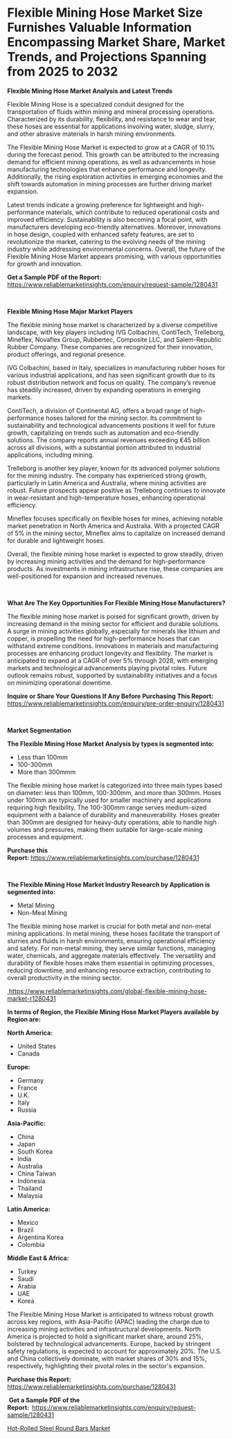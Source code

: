 <p><h1>Flexible Mining Hose Market Size Furnishes Valuable Information Encompassing Market Share, Market Trends, and Projections Spanning from 2025 to 2032</h1></p><p><strong>Flexible Mining Hose Market Analysis and Latest Trends</strong></p>
<p><p>Flexible Mining Hose is a specialized conduit designed for the transportation of fluids within mining and mineral processing operations. Characterized by its durability, flexibility, and resistance to wear and tear, these hoses are essential for applications involving water, sludge, slurry, and other abrasive materials in harsh mining environments. </p><p>The Flexible Mining Hose Market is expected to grow at a CAGR of 10.1% during the forecast period. This growth can be attributed to the increasing demand for efficient mining operations, as well as advancements in hose manufacturing technologies that enhance performance and longevity. Additionally, the rising exploration activities in emerging economies and the shift towards automation in mining processes are further driving market expansion.</p><p>Latest trends indicate a growing preference for lightweight and high-performance materials, which contribute to reduced operational costs and improved efficiency. Sustainability is also becoming a focal point, with manufacturers developing eco-friendly alternatives. Moreover, innovations in hose design, coupled with enhanced safety features, are set to revolutionize the market, catering to the evolving needs of the mining industry while addressing environmental concerns. Overall, the future of the Flexible Mining Hose Market appears promising, with various opportunities for growth and innovation.</p></p>
<p><strong>Get a Sample PDF of the Report:&nbsp;</strong> <a href="https://www.reliablemarketinsights.com/enquiry/request-sample/1280431?utm_campaign=3535&utm_medium=2&utm_source=Github&utm_content=ia&utm_term=24032025&utm_id=flexible-mining-hose">https://www.reliablemarketinsights.com/enquiry/request-sample/1280431</a></p>
<p>&nbsp;</p>
<p><strong>Flexible Mining Hose Major Market Players</strong></p>
<p><p>The flexible mining hose market is characterized by a diverse competitive landscape, with key players including IVG Colbachini, ContiTech, Trelleborg, Mineflex, Novaflex Group, Rubbertec, Composite LLC, and Salem-Republic Rubber Company. These companies are recognized for their innovation, product offerings, and regional presence.</p><p>IVG Colbachini, based in Italy, specializes in manufacturing rubber hoses for various industrial applications, and has seen significant growth due to its robust distribution network and focus on quality. The company’s revenue has steadily increased, driven by expanding operations in emerging markets.</p><p>ContiTech, a division of Continental AG, offers a broad range of high-performance hoses tailored for the mining sector. Its commitment to sustainability and technological advancements positions it well for future growth, capitalizing on trends such as automation and eco-friendly solutions. The company reports annual revenues exceeding €45 billion across all divisions, with a substantial portion attributed to industrial applications, including mining.</p><p>Trelleborg is another key player, known for its advanced polymer solutions for the mining industry. The company has experienced strong growth, particularly in Latin America and Australia, where mining activities are robust. Future prospects appear positive as Trelleborg continues to innovate in wear-resistant and high-temperature hoses, enhancing operational efficiency.</p><p>Mineflex focuses specifically on flexible hoses for mines, achieving notable market penetration in North America and Australia. With a projected CAGR of 5% in the mining sector, Mineflex aims to capitalize on increased demand for durable and lightweight hoses.</p><p>Overall, the flexible mining hose market is expected to grow steadily, driven by increasing mining activities and the demand for high-performance products. As investments in mining infrastructure rise, these companies are well-positioned for expansion and increased revenues.</p></p>
<p>&nbsp;</p>
<p><strong>What Are The Key Opportunities For Flexible Mining Hose Manufacturers?</strong></p>
<p><p>The flexible mining hose market is poised for significant growth, driven by increasing demand in the mining sector for efficient and durable solutions. A surge in mining activities globally, especially for minerals like lithium and copper, is propelling the need for high-performance hoses that can withstand extreme conditions. Innovations in materials and manufacturing processes are enhancing product longevity and flexibility. The market is anticipated to expand at a CAGR of over 5% through 2028, with emerging markets and technological advancements playing pivotal roles. Future outlook remains robust, supported by sustainability initiatives and a focus on minimizing operational downtime.</p></p>
<p><strong>Inquire or Share Your Questions If Any Before Purchasing This Report:</strong> <a href="https://www.reliablemarketinsights.com/enquiry/pre-order-enquiry/1280431?utm_campaign=3535&utm_medium=2&utm_source=Github&utm_content=ia&utm_term=24032025&utm_id=flexible-mining-hose">https://www.reliablemarketinsights.com/enquiry/pre-order-enquiry/1280431</a></p>
<p>&nbsp;</p>
<p><strong>Market Segmentation</strong></p>
<p><strong>The Flexible Mining Hose Market Analysis by types is segmented into:</strong></p>
<p><ul><li>Less than 100mm</li><li>100-300mm</li><li>More than 300mmm</li></ul></p>
<p><p>The flexible mining hose market is categorized into three main types based on diameter: less than 100mm, 100-300mm, and more than 300mm. Hoses under 100mm are typically used for smaller machinery and applications requiring high flexibility. The 100-300mm range serves medium-sized equipment with a balance of durability and maneuverability. Hoses greater than 300mm are designed for heavy-duty operations, able to handle high volumes and pressures, making them suitable for large-scale mining processes and equipment.</p></p>
<p><strong>Purchase this Report:&nbsp;</strong><a href="https://www.reliablemarketinsights.com/purchase/1280431?utm_campaign=3535&utm_medium=2&utm_source=Github&utm_content=ia&utm_term=24032025&utm_id=flexible-mining-hose">https://www.reliablemarketinsights.com/purchase/1280431</a></p>
<p>&nbsp;</p>
<p><strong>The Flexible Mining Hose Market Industry Research by Application is segmented into:</strong></p>
<p><ul><li>Metal Mining</li><li>Non-Meal Mining</li></ul></p>
<p><p>The flexible mining hose market is crucial for both metal and non-metal mining applications. In metal mining, these hoses facilitate the transport of slurries and fluids in harsh environments, ensuring operational efficiency and safety. For non-metal mining, they serve similar functions, managing water, chemicals, and aggregate materials effectively. The versatility and durability of flexible hoses make them essential in optimizing processes, reducing downtime, and enhancing resource extraction, contributing to overall productivity in the mining sector.</p></p>
<p><a href="https://www.reliablemarketinsights.com/global-flexible-mining-hose-market-r1280431?utm_campaign=3535&utm_medium=2&utm_source=Github&utm_content=ia&utm_term=24032025&utm_id=flexible-mining-hose">&nbsp;https://www.reliablemarketinsights.com/global-flexible-mining-hose-market-r1280431</a></p>
<p><strong>In terms of Region, the Flexible Mining Hose Market Players available by Region are:</strong></p>
<p>
    <p> <strong> North America: </strong>
        <ul>
            <li>United States</li>
            <li>Canada</li>
        </ul>
        </p> 
    <p> <strong> Europe: </strong>
        <ul>
            <li>Germany</li>
            <li>France</li>
            <li>U.K.</li>
            <li>Italy</li>
            <li>Russia</li>
        </ul>
        </p> 
    <p> <strong> Asia-Pacific: </strong>
        <ul>
            <li>China</li>
            <li>Japan</li>
            <li>South Korea</li>
            <li>India</li>
            <li>Australia</li>
            <li>China Taiwan</li>
            <li>Indonesia</li>
            <li>Thailand</li>
            <li>Malaysia</li>
        </ul>
        </p> 
    <p> <strong> Latin America: </strong>
        <ul>
            <li>Mexico</li>
            <li>Brazil</li>
            <li>Argentina Korea</li>
            <li>Colombia</li>
        </ul>
        </p> 
    <p> <strong> Middle East & Africa: </strong>
        <ul>
            <li>Turkey</li>
            <li>Saudi</li>
            <li>Arabia</li>
            <li>UAE</li>
            <li>Korea</li>
        </ul>
    </p>
    </p>
<p><p>The Flexible Mining Hose Market is anticipated to witness robust growth across key regions, with Asia-Pacific (APAC) leading the charge due to increasing mining activities and infrastructural developments. North America is projected to hold a significant market share, around 25%, bolstered by technological advancements. Europe, backed by stringent safety regulations, is expected to account for approximately 20%. The U.S. and China collectively dominate, with market shares of 30% and 15%, respectively, highlighting their pivotal roles in the sector's expansion.</p></p>
<p><strong>Purchase this Report: </strong><a href="https://www.reliablemarketinsights.com/purchase/1280431?utm_campaign=3535&utm_medium=2&utm_source=Github&utm_content=ia&utm_term=24032025&utm_id=flexible-mining-hose">https://www.reliablemarketinsights.com/purchase/1280431</a></p>
<p>&nbsp;<strong>Get a Sample PDF of the Report:&nbsp;&nbsp;</strong><a href="https://www.reliablemarketinsights.com/enquiry/request-sample/1280431?utm_campaign=3535&utm_medium=2&utm_source=Github&utm_content=ia&utm_term=24032025&utm_id=flexible-mining-hose">https://www.reliablemarketinsights.com/enquiry/request-sample/1280431</a></p>
<p><strong></strong></p>
<p><p><a href="https://github.com/kolffmaris58/Market-Research-Report-List-1/blob/main/hot-rolled-steel-round-bars-market.md?utm_campaign=3535&utm_medium=2&utm_source=Github&utm_content=ia&utm_term=24032025&utm_id=flexible-mining-hose">Hot-Rolled Steel Round Bars Market</a></p></p>